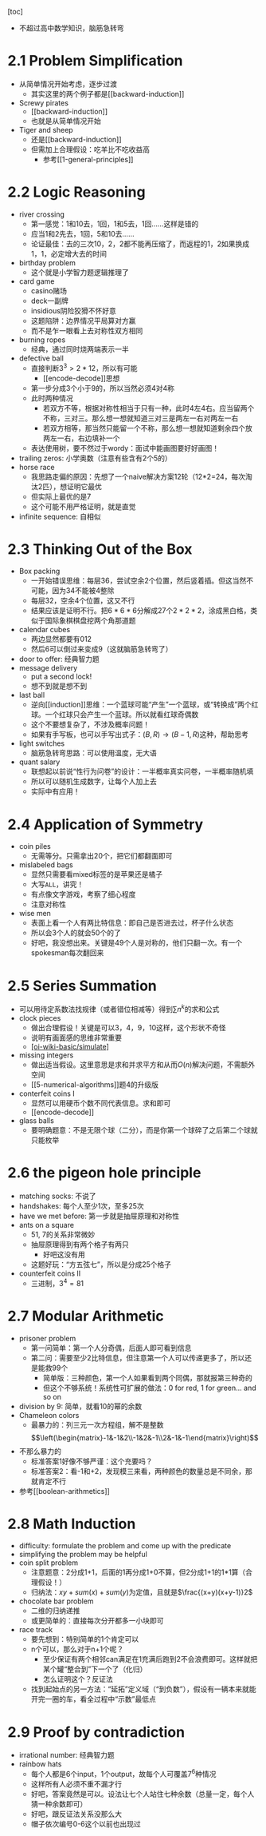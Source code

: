 [toc]
- 不超过高中数学知识，脑筋急转弯
# 2.1 Problem Simplification
- 从简单情况开始考虑，逐步过渡
  - 其实这里的两个例子都是[[backward-induction]]
- Screwy pirates
  - [[backward-induction]]
  - 也就是从简单情况开始
- Tiger and sheep
  - 还是[[backward-induction]]
  - 但需加上合理假设：吃羊比不吃收益高
    - 参考[[1-general-principles]]
# 2.2 Logic Reasoning
- river crossing
  - 第一感觉：1和10去，1回，1和5去，1回……这样是错的
  - 应当1和2先去，1回，5和10去……
  - 论证最佳：去的三次10，2，2都不能再压缩了，而返程的1，2如果换成1，1，必定增大去的时间
- birthday problem
  - 这个就是小学智力题逻辑推理了
- card game
  - casino赌场
  - deck一副牌
  - insidious阴险狡猾不怀好意
  - 这题陷阱：边界情况平局算对方赢
  - 而不是乍一眼看上去对称性双方相同
- burning ropes
  - 经典，通过同时烧两端表示一半
- defective ball
  - 直接判断$3^3 > 2*12$，所以有可能
    - [[encode-decode]]思想
  - 第一步分成3个小于9的，所以当然必须4对4称
  - 此时两种情况
    - 若双方不等，根据对称性相当于只有一种，此时4左4右。应当留两个不称，三对三。那么想一想就知道三对三是两左一右对两左一右
    - 若双方相等，那当然只能留一个不称，那么想一想就知道剩余四个放两左一右，右边填补一个
  - 表达使用树，要不然过于wordy：面试中能画图要好好画图！
- trailing zeros: 小学奥数（注意有些含有2个5的）
- horse race
  - 我思路走偏的原因：先想了一个naive解决方案12轮（12*2=24，每次淘汰2匹），想证明它最优
  - 但实际上最优的是7
  - 这个可能不用严格证明，就是直觉
- infinite sequence: 自相似
# 2.3 Thinking Out of the Box
- Box packing
  - 一开始错误思维：每层36，尝试空余2个位置，然后竖着插。但这当然不可能，因为34不能被4整除
  - 每层32，空余4个位置，这又不行
  - 结果应该是证明不行。把$6*6*6$分解成27个$2*2*2$，涂成黑白格，类似于国际象棋棋盘挖两个角那道题
- calendar cubes
  - 两边显然都要有012
  - 然后6可以倒过来变成9（这就脑筋急转弯了）
- door to offer: 经典智力题
- message delivery
  - put a second lock!
  - 想不到就是想不到
- last ball
  - 逆向[[induction]]思维：一个蓝球可能“产生”一个蓝球，或“转换成”两个红球。一个红球只会产生一个蓝球。所以就看红球奇偶数
  - 这个不要想复杂了，不涉及概率问题！
  - 如果有手写板，也可以手写出式子：$(B,R) \to (B-1,R)$这种，帮助思考
- light switches
  - 脑筋急转弯思路：可以使用温度，无大语
- quant salary
  - 联想起以前说“性行为问卷”的设计：一半概率真实问卷，一半概率随机填
  - 所以可以随机生成数字，让每个人加上去
  - 实际中有应用！
# 2.4 Application of Symmetry
- coin piles
  - 无需等分。只需拿出20个，把它们都翻面即可
- mislabeled bags
  - 显然只需要看mixed标签的是苹果还是橘子
  - 大写`ALL`，讲究！
  - 有点像文字游戏，考察了细心程度
  - 注意对称性
- wise men
  - 表面上看一个人有两比特信息：即自己是否进去过，杯子什么状态
  - 所以会3个人的就会50个的了
  - 好吧，我没想出来。关键是49个人是对称的，他们只翻一次。有一个spokesman每次翻回来
# 2.5 Series Summation
- 可以用待定系数法找规律（或者错位相减等）得到$\sum n^k$的求和公式
- clock pieces
  - 做出合理假设！关键是可以3，4，9，10这样，这个形状不奇怪
  - 说明有画面感的思维非常重要
  - [[oi-wiki-basic/simulate]](??)
- missing integers
  - 做出适当假设。这里意思是求和并求平方和从而$O(n)$解决问题，不需额外空间
  - [[5-numerical-algorithms]]题4的升级版
- conterfeit coins I
  - 显然可以用硬币个数不同代表信息。求和即可
  - [[encode-decode]]
- glass balls
  - 要明确题意：不是无限个球（二分），而是你第一个球碎了之后第二个球就只能枚举
# 2.6 the pigeon hole principle
- matching socks: 不说了
- handshakes: 每个人至少1次，至多25次
- have we met before: 第一步就是抽屉原理和对称性
- ants on a square
  - 51, 7的关系非常微妙
  - 抽屉原理得到有两个格子有两只
    - 好吧这没有用
  - 这题好玩：“方五弦七”，所以是分成25个格子
- counterfeit coins II
  - 三进制，$3^4=81$
# 2.7 Modular Arithmetic
- prisoner problem
  - 第一问简单：第一个人分奇偶，后面人即可看到信息
  - 第二问：需要至少2比特信息，但注意第一个人可以传递更多了，所以还是能救99个
    - 简单版：三种颜色，第一个人如果看到两个同偶，那就报第三种奇的
    - 但这个不够系统！系统性可扩展的做法：0 for red, 1 for green... and so on
- division by 9: 简单，就看10的幂的余数
- Chameleon colors
  - 最暴力的：列三元一次方程组，解不是整数
$$\left(\begin{matrix}-1&-1&2\\-1&2&-1\\2&-1&-1\end{matrix}\right)$$
- 不那么暴力的
  - 标准答案1好像不够严谨：这个充要吗？
  - 标准答案2：看-1和+2，发现模三来看，两种颜色的数量总是不同余，那就肯定不行
- 参考[[boolean-arithmetics]]
# 2.8 Math Induction
- difficulty: formulate the problem and come up with the predicate
- simplifying the problem may be helpful
- coin split problem
  - 注意题意：2分成1+1，后面的1再分成1+0不算，但2分成1+1的1*1算（合理假设！）
  - 归纳法：$xy+sum(x)+sum(y)$为定值，且就是$\frac{(x+y)(x+y-1)}2$
- chocolate bar problem
  - 二维的归纳递推
  - 或更简单的：直接每次分开都多一小块即可
- race track
  - 要先想到：特别简单的1个肯定可以
  - n个可以，那么对于n+1个呢？
    - 至少保证有两个相邻can满足在1充满后跑到2不会浪费即可。这样就把某个罐“整合到”下一个了（化归）
    - 怎么证明这个？反证法
  - 找到起始点的另一方法：“延拓”定义域（“到负数”），假设有一辆本来就能开完一圈的车，看全过程中“示数”最低点
# 2.9 Proof by contradiction
- irrational number: 经典智力题
- rainbow hats
  - 每个人都是6个input，1个output，故每个人可覆盖$7^6$种情况
  - 这样所有人必须不重不漏才行
  - 好吧，答案竟然是可以。设法让七个人站住七种余数（总量一定，每个人猜一种余数即可）
  - 好吧，跟反证法关系没那么大
  - 帽子依次编号0-6这个以前也出现过